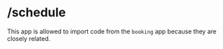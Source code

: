 # /schedule

This app is allowed to import code from the `booking` app because they are closely related.
